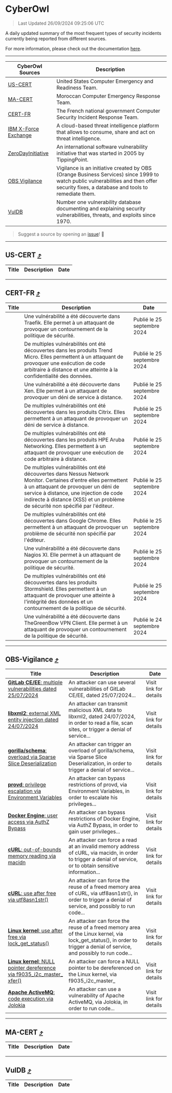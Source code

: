 
 <div id='top'></div>

# CyberOwl

 > Last Updated 26/09/2024 09:25:06 UTC
 
 A daily updated summary of the most frequent types of security incidents currently being reported from different sources.
 
 For more information, please check out the documentation [here](./docs/README.md).
 
 ---
 |CyberOwl Sources|Description|
 |---|---|
 |[US-CERT](#us-cert-arrow_heading_up)|United States Computer Emergency and Readiness Team.|
 |[MA-CERT](#ma-cert-arrow_heading_up)|Moroccan Computer Emergency Response Team.|
 |[CERT-FR](#cert-fr-arrow_heading_up)|The French national government Computer Security Incident Response Team.|
 |[IBM X-Force Exchange](#ibmcloud-arrow_heading_up)|A cloud-based threat intelligence platform that allows to consume, share and act on threat intelligence.|
 |[ZeroDayInitiative](#zerodayinitiative-arrow_heading_up)|An international software vulnerability initiative that was started in 2005 by TippingPoint.|
 |[OBS Vigilance](#obs-vigilance-arrow_heading_up)|Vigilance is an initiative created by OBS (Orange Business Services) since 1999 to watch public vulnerabilities and then offer security fixes, a database and tools to remediate them.|
 |[VulDB](#vuldb-arrow_heading_up)|Number one vulnerability database documenting and explaining security vulnerabilities, threats, and exploits since 1970.|
 
 > Suggest a source by opening an [issue](https://github.com/karimhabush/cyberowl/issues)! :raised_hands:
 ---

## US-CERT [:arrow_heading_up:](#cyberowl)

 |Title|Description|Date|
 |---|---|---|
 
 ---

## CERT-FR [:arrow_heading_up:](#cyberowl)

 |Title|Description|Date|
 |---|---|---|
 |[](https://www.cert.ssi.gouv.fr/avis/CERTFR-2024-AVI-0812/)|Une vulnérabilité a été découverte dans Traefik. Elle permet à un attaquant de provoquer un contournement de la politique de sécurité.|Publié le 25 septembre 2024|
 |[](https://www.cert.ssi.gouv.fr/avis/CERTFR-2024-AVI-0811/)|De multiples vulnérabilités ont été découvertes dans les produits Trend Micro. Elles permettent à un attaquant de provoquer une exécution de code arbitraire à distance et une atteinte à la confidentialité des données.|Publié le 25 septembre 2024|
 |[](https://www.cert.ssi.gouv.fr/avis/CERTFR-2024-AVI-0810/)|Une vulnérabilité a été découverte dans Xen. Elle permet à un attaquant de provoquer un déni de service à distance.|Publié le 25 septembre 2024|
 |[](https://www.cert.ssi.gouv.fr/avis/CERTFR-2024-AVI-0809/)|De multiples vulnérabilités ont été découvertes dans les produits Citrix. Elles permettent à un attaquant de provoquer un déni de service à distance.|Publié le 25 septembre 2024|
 |[](https://www.cert.ssi.gouv.fr/avis/CERTFR-2024-AVI-0808/)|De multiples vulnérabilités ont été découvertes dans les produits HPE Aruba Networking. Elles permettent à un attaquant de provoquer une exécution de code arbitraire à distance.|Publié le 25 septembre 2024|
 |[](https://www.cert.ssi.gouv.fr/avis/CERTFR-2024-AVI-0807/)|De multiples vulnérabilités ont été découvertes dans Nessus Network Monitor. Certaines d'entre elles permettent à un attaquant de provoquer un déni de service à distance, une injection de code indirecte à distance (XSS) et un problème de sécurité non spécifié par l'éditeur.|Publié le 25 septembre 2024|
 |[](https://www.cert.ssi.gouv.fr/avis/CERTFR-2024-AVI-0806/)|De multiples vulnérabilités ont été découvertes dans Google Chrome. Elles permettent à un attaquant de provoquer un problème de sécurité non spécifié par l'éditeur.|Publié le 25 septembre 2024|
 |[](https://www.cert.ssi.gouv.fr/avis/CERTFR-2024-AVI-0805/)|Une vulnérabilité a été découverte dans Nagios XI. Elle permet à un attaquant de provoquer un contournement de la politique de sécurité.|Publié le 25 septembre 2024|
 |[](https://www.cert.ssi.gouv.fr/avis/CERTFR-2024-AVI-0804/)|De multiples vulnérabilités ont été découvertes dans les produits Stormshield. Elles permettent à un attaquant de provoquer une atteinte à l'intégrité des données et un contournement de la politique de sécurité.|Publié le 25 septembre 2024|
 |[](https://www.cert.ssi.gouv.fr/avis/CERTFR-2024-AVI-0803/)|Une vulnérabilité a été découverte dans TheGreenBow VPN Client. Elle permet à un attaquant de provoquer un contournement de la politique de sécurité.|Publié le 24 septembre 2024|
 
 ---

## OBS-Vigilance [:arrow_heading_up:](#cyberowl)

 |Title|Description|Date|
 |---|---|---|
 |[<a href="https://vigilance.fr/vulnerability/GitLab-CE-EE-multiple-vulnerabilities-dated-25-07-2024-44811" class="noirorange"><b>GitLab CE/EE</b>: multiple vulnerabilities dated 25/07/2024</a>](https://vigilance.fr/vulnerability/GitLab-CE-EE-multiple-vulnerabilities-dated-25-07-2024-44811)|An attacker can use several vulnerabilities of GitLab CE/EE, dated 25/07/2024...|Visit link for details|
 |[<a href="https://vigilance.fr/vulnerability/libxml2-external-XML-entity-injection-dated-24-07-2024-44809" class="noirorange"><b>libxml2</b>: external XML entity injection dated 24/07/2024</a>](https://vigilance.fr/vulnerability/libxml2-external-XML-entity-injection-dated-24-07-2024-44809)|An attacker can transmit malicious XML data to libxml2, dated 24/07/2024, in order to read a file, scan sites, or trigger a denial of service...|Visit link for details|
 |[<a href="https://vigilance.fr/vulnerability/gorilla-schema-overload-via-Sparse-Slice-Deserialization-44808" class="noirorange"><b>gorilla/schema</b>: overload via Sparse Slice Deserialization</a>](https://vigilance.fr/vulnerability/gorilla-schema-overload-via-Sparse-Slice-Deserialization-44808)|An attacker can trigger an overload of gorilla/schema, via Sparse Slice Deserialization, in order to trigger a denial of service...|Visit link for details|
 |[<a href="https://vigilance.fr/vulnerability/provd-privilege-escalation-via-Environment-Variables-44807" class="noirorange"><b>provd</b>: privilege escalation via Environment Variables</a>](https://vigilance.fr/vulnerability/provd-privilege-escalation-via-Environment-Variables-44807)|An attacker can bypass restrictions of provd, via Environment Variables, in order to escalate his privileges...|Visit link for details|
 |[<a href="https://vigilance.fr/vulnerability/Docker-Engine-user-access-via-AuthZ-Bypass-44805" class="noirorange"><b>Docker Engine</b>: user access via AuthZ Bypass</a>](https://vigilance.fr/vulnerability/Docker-Engine-user-access-via-AuthZ-Bypass-44805)|An attacker can bypass restrictions of Docker Engine, via AuthZ Bypass, in order to gain user privileges...|Visit link for details|
 |[<a href="https://vigilance.fr/vulnerability/cURL-out-of-bounds-memory-reading-via-macidn-44800" class="noirorange"><b>cURL</b>: out-of-bounds memory reading via macidn</a>](https://vigilance.fr/vulnerability/cURL-out-of-bounds-memory-reading-via-macidn-44800)|An attacker can force a read at an invalid memory address of cURL, via macidn, in order to trigger a denial of service, or to obtain sensitive information...|Visit link for details|
 |[<a href="https://vigilance.fr/vulnerability/cURL-use-after-free-via-utf8asn1str-44799" class="noirorange"><b>cURL</b>: use after free via utf8asn1str()</a>](https://vigilance.fr/vulnerability/cURL-use-after-free-via-utf8asn1str-44799)|An attacker can force the reuse of a freed memory area of cURL, via utf8asn1str(), in order to trigger a denial of service, and possibly to run code...|Visit link for details|
 |[<a href="https://vigilance.fr/vulnerability/Linux-kernel-use-after-free-via-lock-get-status-44798" class="noirorange"><b>Linux kernel</b>: use after free via lock_get_status()</a>](https://vigilance.fr/vulnerability/Linux-kernel-use-after-free-via-lock-get-status-44798)|An attacker can force the reuse of a freed memory area of the Linux kernel, via lock_get_status(), in order to trigger a denial of service, and possibly to run code...|Visit link for details|
 |[<a href="https://vigilance.fr/vulnerability/Linux-kernel-NULL-pointer-dereference-via-f9035-i2c-master-xfer-45105" class="noirorange"><b>Linux kernel</b>: NULL pointer dereference via f9035_i2c_master_<wbr>xfer()</wbr></a>](https://vigilance.fr/vulnerability/Linux-kernel-NULL-pointer-dereference-via-f9035-i2c-master-xfer-45105)|An attacker can force a NULL pointer to be dereferenced on the Linux kernel, via f9035_i2c_master_|Visit link for details|
 |[<a href="https://vigilance.fr/vulnerability/Apache-ActiveMQ-code-execution-via-Jolokia-44797" class="noirorange"><b>Apache ActiveMQ</b>: code execution via Jolokia</a>](https://vigilance.fr/vulnerability/Apache-ActiveMQ-code-execution-via-Jolokia-44797)|An attacker can use a vulnerability of Apache ActiveMQ, via Jolokia, in order to run code...|Visit link for details|
 
 ---

## MA-CERT [:arrow_heading_up:](#cyberowl)

 |Title|Description|Date|
 |---|---|---|
 
 ---

## VulDB [:arrow_heading_up:](#cyberowl)

 |Title|Description|Date|
 |---|---|---|
 
